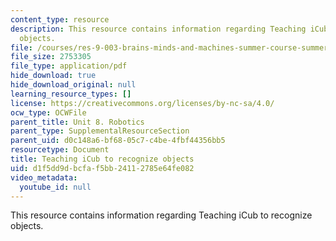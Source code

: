 ```yaml
---
content_type: resource
description: This resource contains information regarding Teaching iCub to recognize
  objects.
file: /courses/res-9-003-brains-minds-and-machines-summer-course-summer-2015/d1f5dd9dbcfaf5bb24112785e64fe082_MITRES_9_003SUM15_Lec8-6-2.pdf
file_size: 2753305
file_type: application/pdf
hide_download: true
hide_download_original: null
learning_resource_types: []
license: https://creativecommons.org/licenses/by-nc-sa/4.0/
ocw_type: OCWFile
parent_title: Unit 8. Robotics
parent_type: SupplementalResourceSection
parent_uid: d0c148a6-bf68-05c7-c4be-4fbf44356bb5
resourcetype: Document
title: Teaching iCub to recognize objects
uid: d1f5dd9d-bcfa-f5bb-2411-2785e64fe082
video_metadata:
  youtube_id: null
---
```

This resource contains information regarding Teaching iCub to recognize objects.